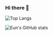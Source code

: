 ### Hi there 👋

<!--
**ohohdmswl/ohohdmswl** is a ✨ _special_ ✨ repository because its `README.md` (this file) appears on your GitHub profile.

Here are some ideas to get you started:

- 🔭 I’m currently working on ...
- 🌱 I’m currently learning ...
- 👯 I’m looking to collaborate on ...
- 🤔 I’m looking for help with ...
- 💬 Ask me about ...
- 📫 How to reach me: ...
- 😄 Pronouns: ...
- ⚡ Fun fact: ...
-->

![Top Langs](https://github-readme-stats.vercel.app/api/top-langs/?username=ohohdmswl&layout=compact)

![Eun's GitHub stats](https://github-readme-stats.vercel.app/api?username=ohohdmswl&show_icons=true&theme=radical)
